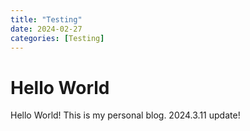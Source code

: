 ```yaml
---
title: "Testing"
date: 2024-02-27
categories: [Testing]
---
```


# Hello World

Hello World! This is my personal blog.
2024.3.11 update!


